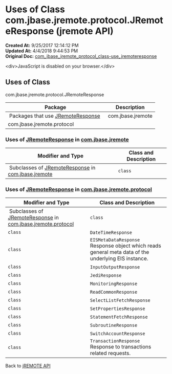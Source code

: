 # Uses of Class com.jbase.jremote.protocol.JRemoteResponse (jremote API)

**Created At:** 9/25/2017 12:14:12 PM  
**Updated At:** 4/4/2018 9:44:53 PM  
**Original Doc:** [com_jbase_jremote_protocol_class-use_jremoteresponse](https://docs.jbase.com/39271-class-use/com_jbase_jremote_protocol_class-use_jremoteresponse)  

<!--<br>    try {<br>        if (location.href.indexOf('is-external=true') == -1) {<br>            parent.document.title="Uses of Class com.jbase.jremote.protocol.JRemoteResponse (jremote   API)";<br>        }<br>    }<br>    catch(err) {<br>    }<br>//-->&lt;div&gt;JavaScript is disabled on your browser.&lt;/div&gt;


<!--<br>  allClassesLink = document.getElementById("allclasses\_navbar\_top");<br>  if(window==top) {<br>    allClassesLink.style.display = "block";<br>  }<br>  else {<br>    allClassesLink.style.display = "none";<br>  }<br>  //-->

## Uses of Class
com.jbase.jremote.protocol.JRemoteResponse

| Package<br> | Description<br> |
| --- | --- |
 Packages that use [JRemoteResponse](./../../jremoteresponse-%28jremote-api%29 "class in com.jbase.jremote.protocol")  | com.jbase.jremote<br> |  <br> |
| com.jbase.jremote.protocol<br> |  <br> |





### Uses of [JRemoteResponse](./../../jremoteresponse-%28jremote-api%29 "class in com.jbase.jremote.protocol") in [com.jbase.jremote](./../../../../../jremote-api)


| Modifier and Type<br> | Class and Description<br> |
| --- | --- |
 Subclasses of [JRemoteResponse](./../../jremoteresponse-%28jremote-api%29 "class in com.jbase.jremote.protocol") in [com.jbase.jremote](./../../../../../jremote-api)  | `class `<br> | `JExecuteResults`<br>The results from an executed command.<br> |






### Uses of [JRemoteResponse](./../../jremoteresponse-%28jremote-api%29 "class in com.jbase.jremote.protocol") in [com.jbase.jremote.protocol](./../../com.jbase.jremote.protocol-%28jremote-api%29)


| Modifier and Type<br> | Class and Description<br> |
| --- | --- |
 Subclasses of [JRemoteResponse](./../../jremoteresponse-%28jremote-api%29 "class in com.jbase.jremote.protocol") in [com.jbase.jremote.protocol](./../../com.jbase.jremote.protocol-%28jremote-api%29)  | `class `<br> | `ConvResponse` <br> |
| `class `<br> | `DateTimeResponse` <br> |
| `class `<br> | `EISMetaDataResponse`<br>Response object which reads general meta data of the underlying EIS instance.<br> |
| `class `<br> | `InputOutputResponse` <br> |
| `class `<br> | `JediResponse` <br> |
| `class `<br> | `MonitoringResponse` <br> |
| `class `<br> | `ReadCommonResponse` <br> |
| `class `<br> | `SelectListFetchResponse` <br> |
| `class `<br> | `SetPropertiesResponse` <br> |
| `class `<br> | `StatementFetchResponse` <br> |
| `class `<br> | `SubroutineResponse` <br> |
| `class `<br> | `SwitchAccountResponse` <br> |
| `class `<br> | `TransactionResponse`<br>Response to transactions related requests.<br> |

Back to [jREMOTE API](com_jbase_jremote_package-summary)


